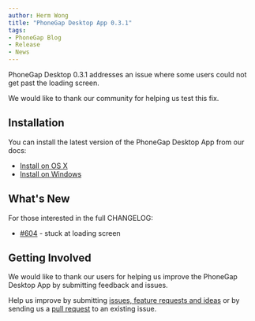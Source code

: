 ```yaml
---
author: Herm Wong
title: "PhoneGap Desktop App 0.3.1"
tags:
- PhoneGap Blog
- Release
- News
---
```


PhoneGap Desktop 0.3.1 addresses an issue where some users could not get past the loading screen.

We would like to thank our community for helping us test this fix.

## Installation

You can install the latest version of the PhoneGap Desktop App from our docs:

- [Install on OS X](http://docs.phonegap.com/references/desktop-app/install/mac/)
- [Install on Windows](http://docs.phonegap.com/references/desktop-app/install/win/)

## What's New

For those interested in the full CHANGELOG:

- [#604](https://github.com/phonegap/phonegap-app-desktop/issues/604) - stuck at loading screen

## Getting Involved

We would like to thank our users for helping us improve the PhoneGap Desktop App by submitting feedback and issues.

Help us improve by submitting [issues, feature requests and ideas](https://github.com/phonegap/phonegap-app-desktop/issues) or by sending us a [pull request](https://github.com/phonegap/phonegap-app-desktop) to an existing issue.
